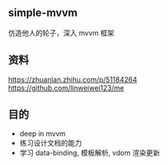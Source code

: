 ## simple-mvvm

仿造他人的轮子，深入 mvvm 框架

## 资料
https://zhuanlan.zhihu.com/p/51184264     
https://github.com/linweiwei123/me


## 目的
* deep in mvvm
* 练习设计文档的能力
* 学习 data-binding, 模板解析, vdom 渲染更新
